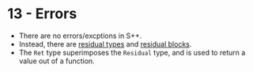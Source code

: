 # 13 - Errors
- There are no errors/excptions in S++.
- Instead, there are [residual types]() and [residual blocks]().
- The `Ret` type superimposes the `Residual` type, and is used to return a value out of a function.